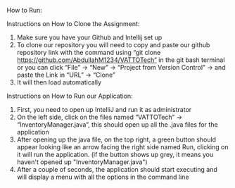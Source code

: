 How to Run:

Instructions on How to Clone the Assignment:

1) Make sure you have your Github and Intellij set up
2) To clone our repository you will need to copy and paste our github repository link with the command using “git clone https://github.com/AbdullahM1234/VATTOTech” in the git bash terminal or you can click “File” -> “New” -> “Project from Version Control” -> and paste the Link in “URL” -> “Clone”
3) It will then load automatically

Instructions on How to Run our Application:

1) First, you need to open up IntelliJ and run it as administrator
2) On the left side, click on the files named “VATTOTech” -> “InventoryManager.java”, this should open up all the .java files for the application
3) After opening up the java file, on the top right, a green button should appear looking like an arrow facing the right side named Run, clicking on it will run the application. (if the button shows up grey, it means you haven't opened up "InventoryManager.java")
4) After a couple of seconds, the application should start executing and will display a menu with all the options in the command line
